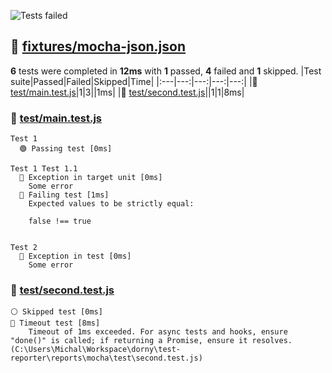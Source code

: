 ![Tests failed](https://img.shields.io/badge/tests-1%20passed%2C%204%20failed%2C%201%20skipped-critical)
## 🔴 <a id="user-content-r0" href="#user-content-r0">fixtures/mocha-json.json</a>
**6** tests were completed in **12ms** with **1** passed, **4** failed and **1** skipped.
|Test suite|Passed|Failed|Skipped|Time|
|:---|---:|---:|---:|---:|
|🔴 [test/main.test.js](#user-content-r0s0)|1|3||1ms|
|🔴 [test/second.test.js](#user-content-r0s1)||1|1|8ms|
### 🔴 <a id="user-content-r0s0" href="#user-content-r0s0">test/main.test.js</a>
```
Test 1
  🟢 Passing test [0ms]
```
```
Test 1 Test 1.1
  🔴 Exception in target unit [0ms]
	Some error
  🔴 Failing test [1ms]
	Expected values to be strictly equal:
	
	false !== true
	
```
```
Test 2
  🔴 Exception in test [0ms]
	Some error
```
### 🔴 <a id="user-content-r0s1" href="#user-content-r0s1">test/second.test.js</a>
```
⚪ Skipped test [0ms]
🔴 Timeout test [8ms]
	Timeout of 1ms exceeded. For async tests and hooks, ensure "done()" is called; if returning a Promise, ensure it resolves. (C:\Users\Michal\Workspace\dorny\test-reporter\reports\mocha\test\second.test.js)
```